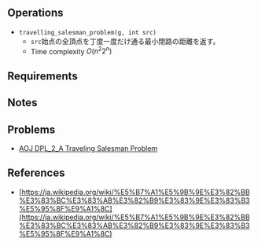## Operations

- `travelling_salesman_problem(g, int src)`
	- `src`始点の全頂点を丁度一度だけ通る最小閉路の距離を返す。
	- Time complexity $O(n^2 2^n)$

## Requirements

## Notes

## Problems

- [AOJ DPL_2_A Traveling Salesman Problem](http://judge.u-aizu.ac.jp/onlinejudge/description.jsp?id=DPL_2_A)

## References

- [https://ja.wikipedia.org/wiki/%E5%B7%A1%E5%9B%9E%E3%82%BB%E3%83%BC%E3%83%AB%E3%82%B9%E3%83%9E%E3%83%B3%E5%95%8F%E9%A1%8C](https://ja.wikipedia.org/wiki/%E5%B7%A1%E5%9B%9E%E3%82%BB%E3%83%BC%E3%83%AB%E3%82%B9%E3%83%9E%E3%83%B3%E5%95%8F%E9%A1%8C)
